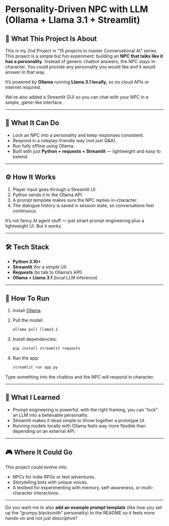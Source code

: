 # Personality-Driven NPC with LLM (Ollama + Llama 3.1 + Streamlit)

## 📝 What This Project Is About

This is my 2nd Project in "15 projects to master Conversational AI" series
This project is a simple but fun experiment: building an **NPC that talks like it has a personality**.
Instead of generic chatbot answers, the NPC stays in-character. You could provide any personality you would like and it would answer in that way.

It’s powered by **Ollama** running **Llama 3.1 locally**, so no cloud APIs or internet required.

We’ve also added a Streamlit GUI so you can chat with your NPC in a simple, game-like interface.

---

## 🎯 What It Can Do

- Lock an NPC into a personality and keep responses consistent.
- Respond in a roleplay-friendly way (not just Q\&A).
- Run fully offline using Ollama.
- Built with just **Python + requests + Streamlit** — lightweight and easy to extend.

---

## ⚙️ How It Works

1. Player input goes through a Streamlit UI.
2. Python sends it to the Ollama API.
3. A prompt template makes sure the NPC replies in-character.
4. The dialogue history is saved in session state, so conversations feel continuous.

It’s not fancy AI agent stuff — just smart prompt engineering plus a lightweight UI. But it works.

---

## 🛠️ Tech Stack

- **Python 3.10+**
- **Streamlit** (for a simple UI)
- **Requests** (to talk to Ollama’s API)
- **Ollama + Llama 3.1** (local LLM inference)

---

## 🚀 How To Run

1. Install [Ollama](https://ollama.ai).
2. Pull the model:

   ```bash
   ollama pull llama3.1
   ```

3. Install dependencies:

   ```bash
   pip install streamlit requests
   ```

4. Run the app:

   ```bash
   streamlit run app.py
   ```

Type something into the chatbox and the NPC will respond in character.

---

## 🧠 What I Learned

- Prompt engineering is powerful: with the right framing, you can “lock” an LLM into a believable personality.
- Streamlit makes it dead simple to throw together a prototype UI.
- Running models locally with Ollama feels way more flexible than depending on an external API.

---

## 🎮 Where It Could Go

This project could evolve into:

- NPCs for indie RPGs or text adventures.
- Storytelling bots with unique voices.
- A testbed for experimenting with memory, self-awareness, or multi-character interactions.

---

Do you want me to also **add an example prompt template** (like how you set up the “grumpy blacksmith” personality) to the README so it feels more hands-on and not just descriptive?
